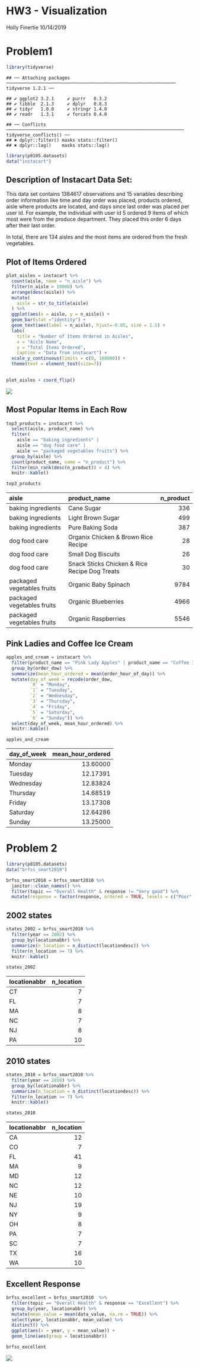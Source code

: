 HW3 - Visualization
================
Holly Finertie
10/14/2019

# Problem1

``` r
library(tidyverse)
```

    ## ── Attaching packages ──────────────────────────────────────────────────────────────── tidyverse 1.2.1 ──

    ## ✔ ggplot2 3.2.1     ✔ purrr   0.3.2
    ## ✔ tibble  2.1.3     ✔ dplyr   0.8.3
    ## ✔ tidyr   1.0.0     ✔ stringr 1.4.0
    ## ✔ readr   1.3.1     ✔ forcats 0.4.0

    ## ── Conflicts ─────────────────────────────────────────────────────────────────── tidyverse_conflicts() ──
    ## ✖ dplyr::filter() masks stats::filter()
    ## ✖ dplyr::lag()    masks stats::lag()

``` r
library(p8105.datasets)
data("instacart")
```

## Description of Instacart Data Set:

This data set contains 1384617 observations and 15 variables describing
order information like time and day order was placed, products ordered,
aisle where products are located, and days since last order was placed
per user id. For example, the individual with user id 5 ordered 9 items
of which most were from the produce department. They placed this order 6
days after their last order.

In total, there are 134 aisles and the most items are ordered from the
fresh vegetables.

## Plot of Items Ordered

``` r
plot_aisles = instacart %>% 
  count(aisle, name = "n_aisle") %>% 
  filter(n_aisle > 10000) %>% 
  arrange(desc(aisle)) %>% 
  mutate(
    aisle = str_to_title(aisle)
  ) %>% 
  ggplot(aes(x = aisle, y = n_aisle)) +
  geom_bar(stat ="identity") + 
  geom_text(aes(label = n_aisle), hjust=-0.05, size = 1.5) +
  labs(
    title = "Number of Items Ordered in Aisles",
    x = "Aisle Name",
    y = "Total Items Ordered",
    caption = "Data from instacart") +
  scale_y_continuous(limits = c(0, 160000)) +
  theme(text = element_text(size=7))
  

plot_aisles + coord_flip()
```

![](HW3_files/figure-gfm/unnamed-chunk-2-1.png)<!-- -->

## Most Popular Items in Each Row

``` r
top3_products = instacart %>% 
  select(aisle, product_name) %>% 
  filter(
    aisle == "baking ingredients" | 
    aisle == "dog food care" | 
    aisle == "packaged vegetables fruits") %>% 
  group_by(aisle) %>% 
  count(product_name, name = "n_product") %>% 
  filter(min_rank(desc(n_product)) < 4) %>% 
  knitr::kable()

top3_products
```

| aisle                      | product\_name                                 | n\_product |
| :------------------------- | :-------------------------------------------- | ---------: |
| baking ingredients         | Cane Sugar                                    |        336 |
| baking ingredients         | Light Brown Sugar                             |        499 |
| baking ingredients         | Pure Baking Soda                              |        387 |
| dog food care              | Organix Chicken & Brown Rice Recipe           |         28 |
| dog food care              | Small Dog Biscuits                            |         26 |
| dog food care              | Snack Sticks Chicken & Rice Recipe Dog Treats |         30 |
| packaged vegetables fruits | Organic Baby Spinach                          |       9784 |
| packaged vegetables fruits | Organic Blueberries                           |       4966 |
| packaged vegetables fruits | Organic Raspberries                           |       5546 |

## Pink Ladies and Coffee Ice Cream

``` r
apples_and_cream = instacart %>% 
  filter(product_name == "Pink Lady Apples" | product_name == "Coffee Ice Cream") %>% 
  group_by(order_dow) %>% 
  summarize(mean_hour_ordered = mean(order_hour_of_day)) %>% 
  mutate(day_of_week = recode(order_dow, 
         `0` = "Monday", 
         `1` = "Tuesday", 
         `2` = "Wednesday", 
         `3` = "Thursday",
         `4` = "Friday", 
         `5` = "Saturday",
         `6` = "Sunday")) %>% 
  select(day_of_week, mean_hour_ordered) %>% 
  knitr::kable()

apples_and_cream
```

| day\_of\_week | mean\_hour\_ordered |
| :------------ | ------------------: |
| Monday        |            13.60000 |
| Tuesday       |            12.17391 |
| Wednesday     |            12.83824 |
| Thursday      |            14.68519 |
| Friday        |            13.17308 |
| Saturday      |            12.64286 |
| Sunday        |            13.25000 |

# Problem 2

``` r
library(p8105.datasets)
data("brfss_smart2010")

brfss_smart2010 = brfss_smart2010 %>% 
  janitor::clean_names() %>% 
  filter(topic == "Overall Health" & response != "Very good") %>% 
  mutate(response = factor(response, ordered = TRUE, levels = c("Poor","Good", "Fair", "Excellent" )))
```

## 2002 states

``` r
states_2002 = brfss_smart2010 %>% 
  filter(year == 2002) %>% 
  group_by(locationabbr) %>% 
  summarize(n_location = n_distinct(locationdesc)) %>% 
  filter(n_location >= 7) %>% 
  knitr::kable()

states_2002
```

| locationabbr | n\_location |
| :----------- | ----------: |
| CT           |           7 |
| FL           |           7 |
| MA           |           8 |
| NC           |           7 |
| NJ           |           8 |
| PA           |          10 |

## 2010 states

``` r
states_2010 = brfss_smart2010 %>% 
  filter(year == 2010) %>% 
  group_by(locationabbr) %>% 
  summarize(n_location = n_distinct(locationdesc)) %>% 
  filter(n_location >= 7) %>% 
  knitr::kable()

states_2010
```

| locationabbr | n\_location |
| :----------- | ----------: |
| CA           |          12 |
| CO           |           7 |
| FL           |          41 |
| MA           |           9 |
| MD           |          12 |
| NC           |          12 |
| NE           |          10 |
| NJ           |          19 |
| NY           |           9 |
| OH           |           8 |
| PA           |           7 |
| SC           |           7 |
| TX           |          16 |
| WA           |          10 |

## Excellent Response

``` r
brfss_excellent = brfss_smart2010  %>% 
  filter(topic == "Overall Health" & response == "Excellent") %>% 
  group_by(year, locationabbr) %>% 
  mutate(mean_value = mean(data_value, na.rm = TRUE)) %>% 
  select(year, locationabbr, mean_value) %>% 
  distinct() %>% 
  ggplot(aes(x = year, y = mean_value)) +
  geom_line(aes(group = locationabbr))

brfss_excellent
```

![](HW3_files/figure-gfm/unnamed-chunk-8-1.png)<!-- -->
